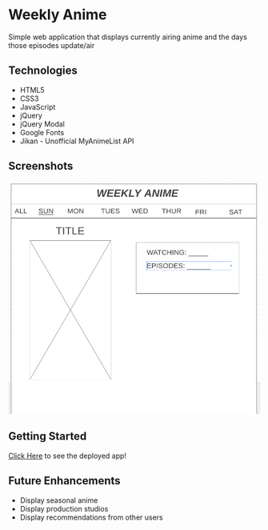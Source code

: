 # Weekly Anime

Simple web application that displays currently airing anime and the days those episodes update/air

## Technologies

- HTML5
- CSS3 
- JavaScript
- jQuery
- jQuery Modal
- Google Fonts
- Jikan - Unofficial MyAnimeList API

## Screenshots

![wireframe](./imgs/week-anime-wireframe.png)

## Getting Started
[Click Here](#) to see the deployed app!

## Future Enhancements
- Display seasonal anime
- Display production studios
- Display recommendations from other users